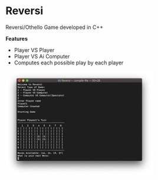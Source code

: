 # Reversi
Reversi/Othello Game developed in C++

**Features**
- Player VS Player
- Player VS Ai Computer
- Computes each possible play by each player

<p align="left">
<img src="Images/Terminal.png" width="400" title="Screenshot">
</p
